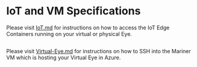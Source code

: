 # IoT and VM Specifications

Please visit 
[IoT.md](IoT.md)
for instructions on how to access the IoT Edge Containers running on your virtual or physical Eye.

##

Please visit 
[Virtual-Eye.md](Virtual-Eye.md)
for instructions on how to SSH into the Mariner VM which is hosting your Virtual Eye in Azure.